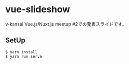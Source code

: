 # vue-slideshow

v-kansai Vue.js/Nuxt.js meetup #2での発表スライドです。

## SetUp

```
$ yarn install
$ yarn run serve
```
